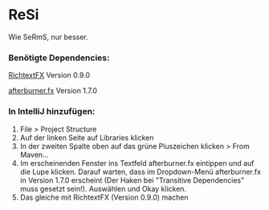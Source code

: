 # ReSi
Wie SeRmS, nur besser.

### Benötigte Dependencies:
[RichtextFX](https://mvnrepository.com/artifact/org.fxmisc.richtext/richtextfx/0.9.0)
Version 0.9.0

[afterburner.fx](https://mvnrepository.com/artifact/com.airhacks/afterburner.fx/1.7.0)
Version 1.7.0

### In IntelliJ hinzufügen:
1. File > Project Structure
2. Auf der linken Seite auf Libraries klicken
3. In der zweiten Spalte oben auf das grüne Pluszeichen klicken > From Maven...
4. Im erscheinenden Fenster ins Textfeld afterburner.fx eintippen und auf die Lupe 
    klicken. Darauf warten, dass im Dropdown-Menü afterburner.fx in Version 1.7.0 erscheint
    (Der Haken bei "Transitive Dependencies" muss gesetzt sein!). Auswählen und Okay klicken.
5. Das gleiche mit RichtextFX (Version 0.9.0) machen